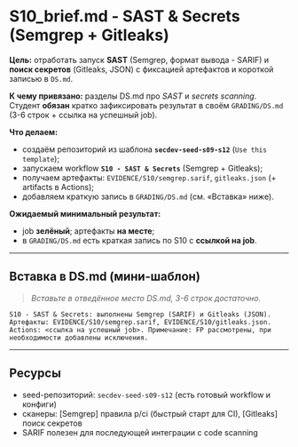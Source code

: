 # S10_brief.md - SAST & Secrets (Semgrep + Gitleaks)

**Цель:** отработать запуск **SAST** (Semgrep, формат вывода - SARIF) и **поиск секретов** (Gitleaks, JSON) с фиксацией артефактов и короткой записью в `DS.md`.

**К чему привязано:** разделы DS.md про *SAST* и *secrets scanning*. Студент **обязан** кратко зафиксировать результат в своём `GRADING/DS.md` (3-6 строк + ссылка на успешный job).

**Что делаем:**

- создаём репозиторий из шаблона **`secdev-seed-s09-s12`** (`Use this template`);
- запускаем workflow **`S10 - SAST & Secrets`** (Semgrep + Gitleaks);
- получаем артефакты: `EVIDENCE/S10/semgrep.sarif`, `gitleaks.json` (+ artifacts в Actions);
- добавляем краткую запись в `GRADING/DS.md` (см. «Вставка» ниже).

**Ожидаемый минимальный результат:**

- job **зелёный**; артефакты **на месте**;
- в `GRADING/DS.md` есть краткая запись по S10 с **ссылкой на job**.

---

## Вставка в DS.md (мини-шаблон)

> *Вставьте в отведённое место DS.md, 3-6 строк достаточно.*

```text
S10 - SAST & Secrets: выполнены Semgrep (SARIF) и Gitleaks (JSON).
Артефакты: EVIDENCE/S10/semgrep.sarif, EVIDENCE/S10/gitleaks.json.
Actions: <ссылка на успешный job>. Примечание: FP рассмотрены, при необходимости добавлены исключения.
```

---

## Ресурсы

- seed-репозиторий: `secdev-seed-s09-s12` (есть готовый workflow и конфиги)
- сканеры: [Semgrep] правила p/ci (быстрый старт для CI), [Gitleaks] поиск секретов
- SARIF полезен для последующей интеграции с code scanning
